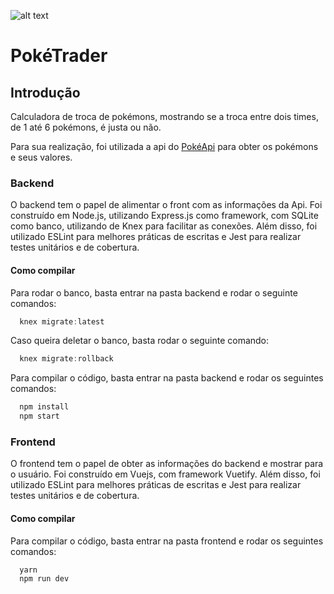 ![alt text](https://i2.wp.com/i.imgur.com/Gc979LS.gif?w=640)
# PokéTrader


## Introdução

Calculadora de troca de pokémons, mostrando se a troca entre dois times, de 1 até 6 pokémons, é justa ou não.

Para sua realização, foi utilizada a api do [PokéApi](https://pokeapi.co/) para obter os pokémons e seus valores.

### Backend

O backend tem o papel de alimentar o front com as informações da Api. Foi construído em Node.js, utilizando Express.js como framework, com SQLite como banco, utilizando de Knex para facilitar as conexões. Além disso, foi utilizado ESLint para melhores práticas de escritas e Jest para realizar testes unitários e de cobertura.

#### Como compilar 

Para rodar o banco, basta entrar na pasta backend e rodar o seguinte comandos:

```js
  knex migrate:latest
```

Caso queira deletar o banco, basta rodar o seguinte comando:

```js
  knex migrate:rollback
```


Para compilar o código, basta entrar na pasta backend e rodar os seguintes comandos:

```js
  npm install
  npm start
```

### Frontend

O frontend tem o papel de obter as informações do backend e mostrar para o usuário. Foi construído em Vuejs, com framework Vuetify. Além disso, foi utilizado ESLint para melhores práticas de escritas e Jest para realizar testes unitários e de cobertura.

#### Como compilar

Para compilar o código, basta entrar na pasta frontend e rodar os seguintes comandos:

```js
  yarn
  npm run dev
```
